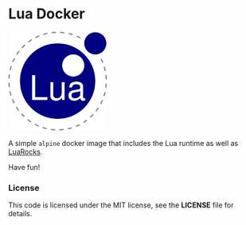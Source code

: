 # Lua Docker

<img src="docs/lua.png" alt="Lua for Docker" style="zoom:33%;" />



A simple `alpine` docker image that includes the Lua runtime as well as [LuaRocks](https://luarocks.org/).

Have fun!

### License

This code is licensed under the MIT license, see the **LICENSE** file for details.